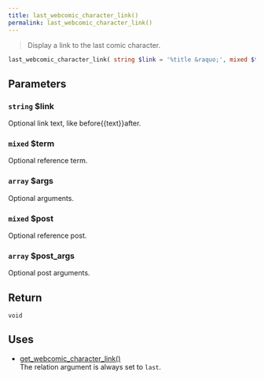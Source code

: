 ```yaml
---
title: last_webcomic_character_link()
permalink: last_webcomic_character_link()
---
```


> Display a link to the last comic character.

```php
last_webcomic_character_link( string $link = '%title &raquo;', mixed $term = null, array $args = [], mixed $post = null, array $post_args = [] ) : void
```

## Parameters

### `string` $link
Optional link text, like before{{text}}after.

### `mixed` $term
Optional reference term.

### `array` $args
Optional arguments.

### `mixed` $post
Optional reference post.

### `array` $post_args
Optional post arguments.

## Return

`void`

## Uses
- [get_webcomic_character_link()](get_webcomic_character_link())  
The relation argument is always set to
`last`.
